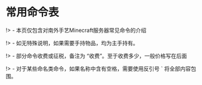 # 常用命令表

!> - 本页仅包含对南外手艺Minecraft服务器常见命令的介绍

!> - 如无特殊说明，如果需要手持物品，均为主手持有。

!> - 部分命令收费或征税，备注为 “收费”。至于收费多少，一般价格写在后面

!> - 对于某些命名类命令，如果名称中含有空格，需要使用反引号 ` 将全部内容包围。
